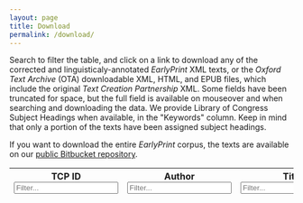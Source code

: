 ```yaml
---
layout: page
title: Download
permalink: /download/
---
```


Search to filter the table, and click on a link to download any of the corrected and linguisticaly-annotated *EarlyPrint* XML texts, or the *Oxford Text Archive* (OTA) downloadable XML, HTML, and EPUB files, which include the original *Text Creation Partnership* XML. Some fields have been truncated for space, but the full field is available on mouseover and when searching and downloading the data. We provide Library of Congress Subject Headings when available, in the "Keywords" column. Keep in mind that only a portion of the texts have been assigned subject headings.

If you want to download the entire *EarlyPrint* corpus, the texts are available on our [public Bitbucket repository](https://bitbucket.org/eplib/eebotcp/src/master/).

<!-- <form class="fr">
  <label>Search in:</label>
  <select id="metadataSelect"></select>
  <input type="text" id="metadataInput" />
</form> -->
<table id="metadataTable" class="display f6 compact">
  <thead>
    <tr class="header">
      <th>TCP ID <input style="width:inherit;" type="text" placeholder="Filter..." /></th>
      <th>Author <input style="width:inherit;" type="text" placeholder="Filter..." /></th>
      <th>Title <input style="width:inherit;" type="text" placeholder="Filter..." /></th>
      <th>Date<input style="width:inherit;" type="text" placeholder="Filter..." /></th>
      <th>Imprint<input style="width:inherit;" type="text" placeholder="Filter..." /></th>
      <th>Lang.<input style="width:inherit;" type="text" placeholder="Filter..." /></th>
      <th>Keywords<input style="width:inherit;" type="text" placeholder="Filter..." /></th>
      <th>ESTC<input style="width:inherit;" type="text" placeholder="Filter..." /></th>
      <th>STC/Wing<input style="width:inherit;" type="text" placeholder="Filter..." /></th>
    </tr>
  </thead>
  <tbody class="f7"></tbody>
</table>


<script src="/assets/tools/js/jquery-1.11.0.min.js?v=1500"></script><script src="/assets/tools/js/jquery-1.11.0.min.js?v=1500"></script>
<link rel="stylesheet" type="text/css" href="https://cdn.datatables.net/v/dt/dt-1.10.20/b-1.6.1/b-html5-1.6.1/datatables.min.css"/>
<script type="text/javascript" src="https://cdn.datatables.net/v/dt/dt-1.10.20/b-1.6.1/b-html5-1.6.1/datatables.min.js"></script>
<script type="text/javascript" src="//cdn.datatables.net/plug-ins/1.10.20/dataRender/ellipsis.js"></script>
<script>
var columns = [
  { data: 0,
    name: 'TCP ID',
    render: function(data, type, row) {
      var list = data.split(/ ; |, no\. /);
      var textId = list[2].replace(')','');
      if (type === 'display') {
	return `<div><a href='https://texts.earlyprint.org/works/${textId}.xml' target='_blank'>${ textId }</a></div><div><a href='https://bitbucket.org/eplib/${ textId.slice(0,3) }/raw/master/${ textId }.xml' target='_blank'>EP XML</a></div><div><a href='https://ota.bodleian.ox.ac.uk/repository/xmlui/handle/20.500.12024/${textId}' target='_blank'>OTA Files</a></div>`
      } else { return textId; }
    },
    width: '80px'
  },
  { data: 3,
    name: 'Author',
    width: '10%'
    },
  { data: 4,
    name: 'Title',
    render: $.fn.dataTable.render.ellipsis( 100, true ),
    width: '250px'
    },
  { data: 6,
    name: 'Date',
    width: "80px"
    },
  { data: 5,
    name: 'Imprint',
    render: $.fn.dataTable.render.ellipsis( 50, true )
    },
  { data: 7,
    name: 'Lang.',
    width: "40px"
    },
  { data: 8,
    name: 'Keywords',
    render: $.fn.dataTable.render.ellipsis( 50, true )
    },
  { data: 1,
    name: 'ESTC',
    render: function(data, type, row) {
      if (data !== '') {
        if (data.indexOf('ESTC') !== -1) {
          var estc = data.split(' ')[1];
        } else { var estc = data; }
        if (type !== 'display') {
          return estc
        } else {
          return `<a href="http://estc.bl.uk/${estc}" target="_blank">${estc}</a>`
        }
      } else {
        return data
      }
    },
    width: "40px"
    },
  { data: 2,
    name: 'STC/Wing',
    width: "40px"
    }
]
$(document).ready( function () {
//  columns.forEach(col => {
//    if (col.name !== 'Download') {
//      var option = $("<option></option>").val(col.name).text(col.name);
//      $('#metadataSelect').append(option);
//    }
//    });

//  $('#metadataTable thead th').each( function () {
//        var title = $(this).text();
//	$(this).html( `<input type="text" placeholder="${title}" />` );
//    } );


  console.time("generateTable")
  var table = $('#metadataTable').DataTable({
    ajax: {
      url: "/assets/flatmetadata.json",
      dataSrc: ''
      },
    pageLength: 25,
    deferRender: true,
    autoWidth: true,
    dom: "liBptiBpr",
    buttons: [ {extend: "csv", text: "Download Metadata as CSV", filename: "earlyprint_metadata", exportOptions: {orthogonal: 'filter'} } ],
    columns: columns,
    "initComplete": function(settings, json) {
      console.timeEnd("generateTable");
    }
    });

    // Apply the search
    table.columns().every( function () {
        var that = this;

        $( 'input', this.header() ).on( 'keyup change clear', function () {
            if ( that.search() !== this.value ) {
                that
                    .search( this.value )
                    .draw();
            }
        } );
    } );
//  var col = "TCP ID";
//  $('#metadataSelect').on('change', function() {
//    col = this.value;
//    table.search('').columns().search( '' ).column(`${col}:name`).search( $('#metadataInput').val() ).draw();
//  });
//  $('#metadataInput').on( 'keyup', function () {
//    table.column(`${col}:name`).search( this.value ).draw();
//  });

} );
</script>

